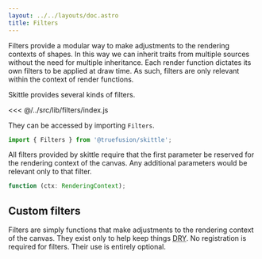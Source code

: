 ```yaml
---
layout: ../../layouts/doc.astro
title: Filters
---
```


Filters provide a modular way to make adjustments to the rendering contexts of shapes.
In this way we can inherit traits from multiple sources without the need for multiple inheritance.
Each render function dictates its own filters to be applied at draw time.
As such, filters are only relevant within the context of render functions.

Skittle provides several kinds of filters.

<<< @/../src/lib/filters/index.js

They can be accessed by importing `Filters`.

```js
import { Filters } from '@truefusion/skittle';
```

All filters provided by skittle require that the first parameter be reserved for the rendering context of the canvas.
Any additional parameters would be relevant only to that filter.

```ts
function (ctx: RenderingContext);
```

## Custom filters

Filters are simply functions that make adjustments to the rendering context of the canvas.
They exist only to help keep things <abbr title="don't repeat yourself">DRY</abbr>.
No registration is required for filters.
Their use is entirely optional.
